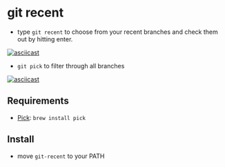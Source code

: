 # git recent

- type `git recent` to choose from your recent branches and check them out by hitting enter.

[![asciicast](https://asciinema.org/a/cyxxhatz66e9yi6uaa06wq1gs.png)](https://asciinema.org/a/cyxxhatz66e9yi6uaa06wq1gs)

- `git pick` to filter through all branches

[![asciicast](https://asciinema.org/a/0o6lbtou8e87bo2wa9bkymsi4.png)](https://asciinema.org/a/0o6lbtou8e87bo2wa9bkymsi4)

## Requirements

- [Pick](https://github.com/calleerlandsson/pick): `brew install pick`

## Install

- move `git-recent` to your PATH

